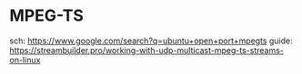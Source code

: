 # MPEG-TS
sch: https://www.google.com/search?q=ubuntu+open+port+mpegts guide: https://streambuilder.pro/working-with-udp-multicast-mpeg-ts-streams-on-linux
